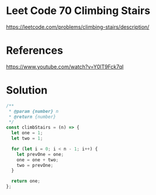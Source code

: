 # Leet Code 70 Climbing Stairs

https://leetcode.com/problems/climbing-stairs/description/

# References
https://www.youtube.com/watch?v=Y0lT9Fck7qI

# Solution

```javascript
/**
 * @param {number} n
 * @return {number}
 */
const climbStairs = (n) => {
  let one = 1;
  let two = 1;

  for (let i = 0; i < n - 1; i++) {
    let prevOne = one;
    one = one + two;
    two = prevOne;
  }

  return one;
};
```
